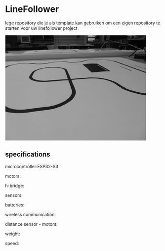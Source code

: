 # LineFollower

lege repository die je als template kan gebruiken om een eigen repository te starten voor uw linefollower project

![A description of my image](images/empty.png)

  
## specifications

microcontroller:ESP32-S3

motors: 

h-bridge:

sensors:

batteries:

wireless communication:

distance sensor - motors:

weight:

speed: 

